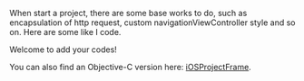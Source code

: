 When start a project, there are some base works to do, such as encapsulation of http request, custom navigationViewController style and so on. Here are some like I code.

Welcome to add your codes!

You can also find an Objective-C version here: [iOSProjectFrame](https://github.com/DingHub/iOSProjectFrame).
